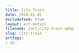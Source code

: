 ```yaml
---
title: City Train
date: 2018-01-01
excludefeed: true
layout: art-detail
filename: /art/city-train.webp
slug: city-train
arttags:
- 3d
---
```

